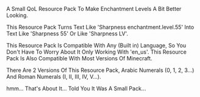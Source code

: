 A Small QoL Resource Pack To Make Enchantment Levels A Bit Better Looking.

This Resource Pack Turns Text Like 'Sharpness enchantment.level.55' Into Text Like 'Sharpness 55' Or Like 'Sharpness LV'.

This Resource Pack Is Compatible With Any (Built in) Language, So You Don't Have To Worry About It Only Working With 'en_us'.
This Resource Pack Is Also Compatible With Most Versions Of Minecraft.

There Are 2 Versions Of This Resource Pack, Arabic Numerals (0, 1, 2, 3...)
 And Roman Numerals (I, II, III, IV, V...).















hmm... That's About It... Told You It Was A Small Pack...
